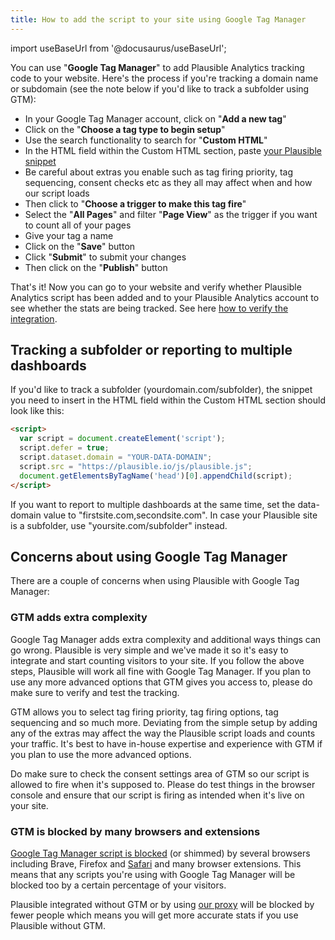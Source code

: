 ```yaml
---
title: How to add the script to your site using Google Tag Manager
---
```


import useBaseUrl from '@docusaurus/useBaseUrl';

You can use "**Google Tag Manager**" to add Plausible Analytics tracking code to your website. Here's the process if you're tracking a domain name or subdomain (see the note below if you'd like to track a subfolder using GTM):

* In your Google Tag Manager account, click on "**Add a new tag**"
* Click on the "**Choose a tag type to begin setup**"
* Use the search functionality to search for "**Custom HTML**"
* In the HTML field within the Custom HTML section, paste [your Plausible snippet](plausible-script.md)
* Be careful about extras you enable such as tag firing priority, tag sequencing, consent checks etc as they all may affect when and how our script loads
* Then click to "**Choose a trigger to make this tag fire**"
* Select the "**All Pages**" and filter "**Page View**" as the trigger if you want to count all of your pages
* Give your tag a name
* Click on the "**Save**" button
* Click "**Submit**" to submit your changes
* Then click on the "**Publish**" button

That's it! Now you can go to your website and verify whether Plausible Analytics script has been added and to your Plausible Analytics account to see whether the stats are being tracked. See here [how to verify the integration](troubleshoot-integration.md).

## Tracking a subfolder or reporting to multiple dashboards

If you'd like to track a subfolder (yourdomain.com/subfolder), the snippet you need to insert in the HTML field within the Custom HTML section should look like this:

```html
<script>
  var script = document.createElement('script');
  script.defer = true;
  script.dataset.domain = "YOUR-DATA-DOMAIN";
  script.src = "https://plausible.io/js/plausible.js";
  document.getElementsByTagName('head')[0].appendChild(script);
</script>
```

If you want to report to multiple dashboards at the same time, set the data-domain value to "firstsite.com,secondsite.com". In case your Plausible site is a subfolder, use "yoursite.com/subfolder" instead.

## Concerns about using Google Tag Manager

There are a couple of concerns when using Plausible with Google Tag Manager:

### GTM adds extra complexity 

Google Tag Manager adds extra complexity and additional ways things can go wrong. Plausible is very simple and we've made it so it's easy to integrate and start counting visitors to your site. If you follow the above steps, Plausible will work all fine with Google Tag Manager. If you plan to use any more advanced options that GTM gives you access to, please do make sure to verify and test the tracking. 

GTM allows you to select tag firing priority, tag firing options, tag sequencing and so much more. Deviating from the simple setup by adding any of the extras may affect the way the Plausible script loads and counts your traffic. It's best to have in-house expertise and experience with GTM if you plan to use the more advanced options. 

Do make sure to check the consent settings area of GTM so our script is allowed to fire when it's supposed to. Please do test things in the browser console and ensure that our script is firing as intended when it's live on your site.

### GTM is blocked by many browsers and extensions 

[Google Tag Manager script is blocked](https://plausible.io/blog/google-analytics-adblockers-missing-data) (or shimmed) by several browsers including Brave, Firefox and [Safari](https://plausible.io/blog/safari-privacy-report) and many browser extensions. This means that any scripts you're using with Google Tag Manager will be blocked too by a certain percentage of your visitors. 

Plausible integrated without GTM or by using [our proxy](/proxy/introduction.md) will be blocked by fewer people which means you will get more accurate stats if you use Plausible without GTM.

